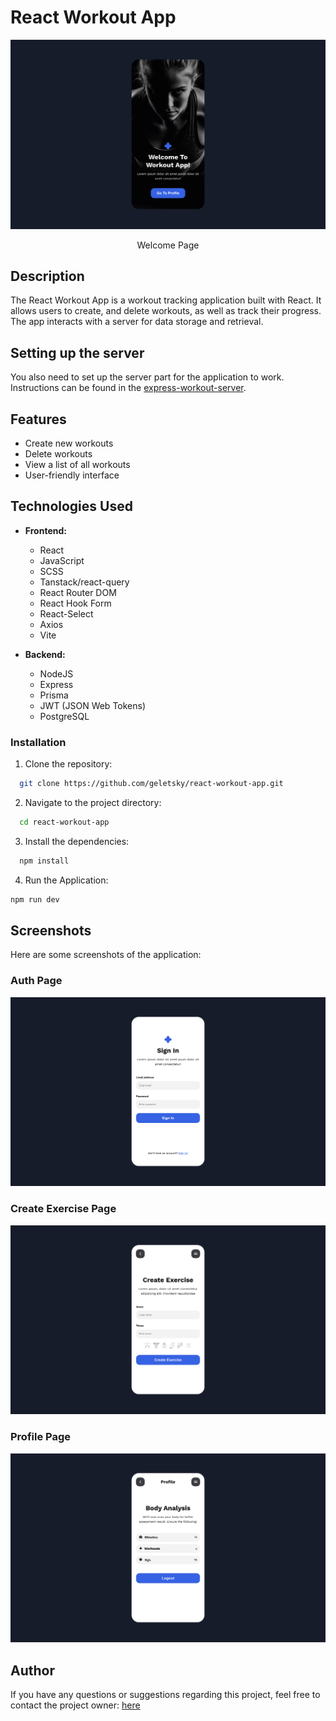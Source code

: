 # React Workout App

![Welcome Page](https://github.com/geletsky/react-workout-app/blob/main/readme/img/01.png?raw=true)

<p align="center">Welcome Page</p>

## Description

The React Workout App is a workout tracking application built with React. It allows users to create, and delete workouts, as well as track their progress. The app interacts with a server for data storage and retrieval.

## Setting up the server

You also need to set up the server part for the application to work. Instructions can be found in the [express-workout-server](https://github.com/geletsky/express-workout-server).

## Features

- Create new workouts
- Delete workouts
- View a list of all workouts
- User-friendly interface

## Technologies Used

- **Frontend:**

  - React
  - JavaScript
  - SCSS
  - Tanstack/react-query
  - React Router DOM
  - React Hook Form
  - React-Select
  - Axios
  - Vite

- **Backend:**
  - NodeJS
  - Express
  - Prisma
  - JWT (JSON Web Tokens)
  - PostgreSQL

### Installation

1. Clone the repository:

```bash
  git clone https://github.com/geletsky/react-workout-app.git
```

2. Navigate to the project directory:

```bash
  cd react-workout-app
```

3. Install the dependencies:

```bash
  npm install
```

4. Run the Application:

```bash
npm run dev
```

## Screenshots

Here are some screenshots of the application:

### Auth Page

![Auth Page](https://github.com/geletsky/react-workout-app/blob/main/readme/img/02.png?raw=true)

### Create Exercise Page

![Create Exercise Page](https://github.com/geletsky/react-workout-app/blob/main/readme/img/03.png?raw=true)

### Profile Page

![Profile Page](https://github.com/geletsky/react-workout-app/blob/main/readme/img/04.png?raw=true)

## Author

If you have any questions or suggestions regarding this project, feel free to contact the project owner: [here](https://github.com/geletsky)
